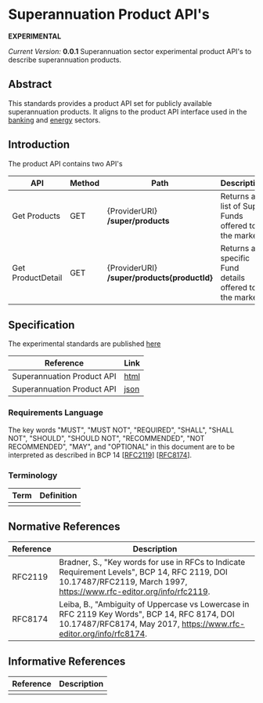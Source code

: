 # Superannuation Product API's
**EXPERIMENTAL**

*Current Version:* **0.0.1**
Superannuation sector experimental product API's to describe superannuation products.

## Abstract
This standards provides a product API set for publicly available superannuation products. It aligns to the product API interface used in the [banking](https://consumerdatastandardsaustralia.github.io/standards/#get-products) and [energy](https://consumerdatastandardsaustralia.github.io/standards/#energy-apis) sectors.


## Introduction

<Introduction>

The product API contains two API's

| API | Method | Path |  Description |
|-|-|-|-|
|Get Products | GET | {ProviderURI} **/super/products**| Returns a list of Super Funds offered to the market |
|Get ProductDetail | GET | {ProviderURI} **/super/products{productId}**| Returns a specific Fund details  offered to the market |


## Specification

The experimental standards are published [here](./cds_super_product.json)

| Reference | Link |
|-|-|
|Superannuation Product API|[html](./cds_super_product.html)|
|Superannuation Product API|[json](./cds_super_product.json)|


### Requirements Language


The key words "MUST", "MUST NOT", "REQUIRED", "SHALL", "SHALL NOT", "SHOULD", "SHOULD NOT", "RECOMMENDED", "NOT RECOMMENDED", "MAY", and "OPTIONAL" in this document are to be interpreted as described in BCP 14 [[RFC2119](#normative-rfc2119)] [[RFC8174](#normative-rfc8174)].

### Terminology

| Term | Definition |
|-|-|
| <term> | <definition> 


## Normative References

| Reference | Description |
|-|-|
| RFC2119 <a id="normative-rfc2119"/> | Bradner, S., "Key words for use in RFCs to Indicate Requirement Levels", BCP 14, RFC 2119, DOI 10.17487/RFC2119, March 1997, https://www.rfc-editor.org/info/rfc2119. |
| RFC8174 <a id="normative-rfc8174"/> | Leiba, B., "Ambiguity of Uppercase vs Lowercase in RFC 2119 Key Words", BCP 14, RFC 8174, DOI 10.17487/RFC8174, May 2017, https://www.rfc-editor.org/info/rfc8174. |

## Informative References

| Reference | Description |
|-|-|
| | |
